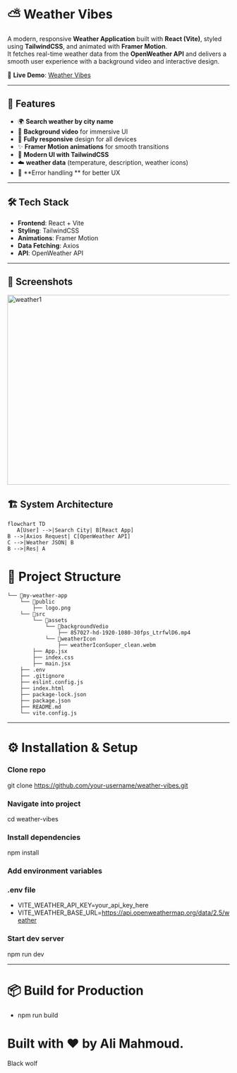 # ⛅ Weather Vibes  

A modern, responsive **Weather Application** built with **React (Vite)**, styled using **TailwindCSS**, and animated with **Framer Motion**.  
It fetches real-time weather data from the **OpenWeather API** and delivers a smooth user experience with a background video and interactive design.  

🔗 **Live Demo**: [Weather Vibes](https://weather-vibes-eight.vercel.app/)  

---

## 🚀 Features  

- 🌍 **Search weather by city name**  
- 🎥 **Background video** for immersive UI  
- 📱 **Fully responsive** design for all devices  
- ✨ **Framer Motion animations** for smooth transitions  
- 🎨 **Modern UI with TailwindCSS**  
- ☁️ **weather data** (temperature, description, weather icons)  
- 🔄 **Error handling ** for better UX  

---

## 🛠️ Tech Stack  

- **Frontend**: React + Vite  
- **Styling**: TailwindCSS  
- **Animations**: Framer Motion
- **Data Fetching**: Axios  
- **API**: OpenWeather API  

---

## 📸 Screenshots  
<img width="960" height="430" alt="weather1" src="https://github.com/user-attachments/assets/0004b49e-22e6-4763-9979-4b13ff155501" />


## 🏗️ System Architecture
```mermaid
flowchart TD
   A[User] -->|Search City| B[React App]
B -->|Axios Request| C[OpenWeather API]
C -->|Weather JSON| B
B -->|Res| A
```


# 📂 Project Structure
```
└── 📁my-weather-app
    └── 📁public
        ├── logo.png
    └── 📁src
        └── 📁assets
            └── 📁backgroundVedio
                ├── 857027-hd-1920-1080-30fps_LtrfwlD6.mp4
            └── 📁weatherIcon
                ├── weatherIconSuper_clean.webm
        ├── App.jsx
        ├── index.css
        ├── main.jsx
    ├── .env
    ├── .gitignore
    ├── eslint.config.js
    ├── index.html
    ├── package-lock.json
    ├── package.json
    ├── README.md
    └── vite.config.js
```
---------------------------------
# ⚙️ Installation & Setup
### Clone repo
git clone https://github.com/your-username/weather-vibes.git

### Navigate into project
cd weather-vibes

### Install dependencies
npm install

### Add environment variables
### .env file
- VITE_WEATHER_API_KEY=your_api_key_here
- VITE_WEATHER_BASE_URL=https://api.openweathermap.org/data/2.5/weather

### Start dev server
npm run dev

----------------------------------- 
# 📦 Build for Production
- npm run build


# Built with ❤️ by Ali Mahmoud.

Black wolf
